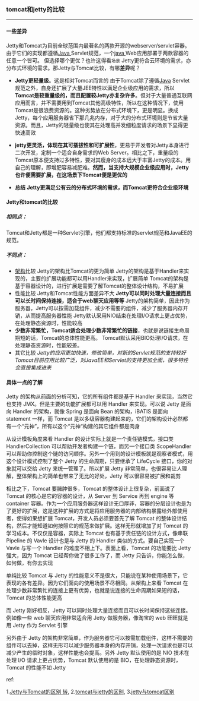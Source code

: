 ### tomcat和jetty的比较

***

#### 一些差异

Jetty和Tomcat为目前全球范围内最著名的两款开源的webserver/servlet容器。 由于它们的实现都遵循[Java ](http://lib.csdn.net/base/java)Servlet规范，一个[java ](http://lib.csdn.net/base/java)Web应用部署于两款容器的任意一个皆可。 但选择哪个更优？也许这得看`场景`
Jetty更符合云环境的需求，亦分布式环境的需求。那Jetty与Tomcat比较，有哪**差异**呢？

- **Jetty更轻量级**。这是相对Tomcat而言的
由于Tomcat除了遵循[Java](http://lib.csdn.net/base/java) Servlet规范之外，自身还扩展了大量JEE特性以满足企业级应用的需求，所以**Tomcat是较重量级的，而且配置较Jetty亦复杂许多**。但对于大量普通互联网应用而言，并不需要用到Tomcat其他高级特性，所以在这种情况下，使用Tomcat是很浪费资源的。这种劣势放在分布式环境下，更是明显。换成Jetty，每个应用服务器省下那几兆内存，对于大的分布式环境则是节省大量资源。而且，Jetty的轻量级也使其在处理高并发细粒度请求的场景下显得更快速高效

- **jetty更灵活，体现在其可插拔性和可扩展性**，更易于开发者对Jetty本身进行二次开发，定制一个适合自身需求的Web Server。相比之下，重量级的Tomcat原本便支持过多特性，要对其瘦身的成本远大于丰富Jetty的成本。用自己的理解，即增肥容易减肥难。**然而，当支持大规模企业级应用时，Jetty也许便需要扩展，在这场景下Tomcat便是更优的**

- **总结** 
**Jetty更满足公有云的分布式环境的需求，而Tomcat更符合企业级环境**



#### Jetty和tomcat的比较
##### 相同点：
Tomcat和Jetty都是一种Servlet引擎，他们都支持标准的servlet规范和JavaEE的规范。

##### 不同点：
- [架构](http://lib.csdn.net/base/architecture)比较 
Jetty的架构比Tomcat的更为简单 
Jetty的架构是基于Handler来实现的，主要的扩展功能都可以用Handler来实现，扩展简单
Tomcat的架构是基于容器设计的，进行扩展是需要了解Tomcat的整体设计结构，不易扩展
- 性能比较 
Jetty和Tomcat性能方面差异不大 
**Jetty可以同时处理大量连接而且可以长时间保持连接，适合于web聊天应用等等**
Jetty的架构简单，因此作为服务器，Jetty可以按需加载组件，减少不需要的组件，减少了服务器内存开销，从而提高服务器性能
Jetty默认采用NIO结束在处理I/O请求上更占优势，在处理静态资源时，性能较高
- **少数非常繁忙，Tomcat适合处理少数非常繁忙的链接**，也就是说链接生命周期短的话，Tomcat的总体性能更高。 Tomcat默认采用BIO处理I/O请求，在处理静态资源时，性能较差。
- 其它比较 
*Jetty的应用更加快速，修改简单，对新的Servlet规范的支持较好*
*Tomcat目前应用比较广泛，对JavaEE和Servlet的支持更加全面，很多特性会直接集成进来*



#### 具体一点的了解
Jetty 的架构从前面的分析可知，它的所有组件都是基于 Handler 来实现，当然它也支持 JMX。但是主要的功能扩展都可以用 Handler 来实现。可以说 Jetty 是面向 Handler 的架构，就像 Spring 是面向 Bean 的架构，iBATIS 是面向 statement 一样，而 Tomcat 是以多级容器构建起来的，它们的架构设计必然都有一个“元神”，所有以这个“元神“构建的其它组件都是肉身

从设计模板角度来看 Handler 的设计实际上就是一个责任链模式，接口类 HandlerCollection 可以帮助开发者构建一个链，而另一个接口类 ScopeHandler 可以帮助你控制这个链的访问顺序。另外一个用到的设计模板就是观察者模式，用这个设计模式控制了整个 Jetty 的生命周期，只要继承了 LifeCycle 接口，你的对象就可以交给 Jetty 来统一管理了。所以扩展 Jetty 非常简单，也很容易让人理解，整体架构上的简单也带来了无比的好处，Jetty 可以很容易被扩展和裁剪

相比之下，Tomcat 要臃肿很多，Tomcat 的整体设计上很复杂，前面说了 Tomcat 的核心是它的容器的设计，从 Server 到 Service 再到 engine 等 container 容器。作为一个应用服务器这样设计无口厚非，容器的分层设计也是为了更好的扩展，这是这种扩展的方式是将应用服务器的内部结构暴露给外部使用者，使得如果想扩展 Tomcat，开发人员必须要首先了解 Tomcat 的整体设计结构，然后才能知道如何按照它的规范来做扩展。这样无形就增加了对 Tomcat 的学习成本。不仅仅是容器，实际上 Tomcat 也有基于责任链的设计方式，像串联 Pipeline 的 Vavle 设计也是与 Jetty 的 Handler 类似的方式。要自己实现一个 Vavle 与写一个 Handler 的难度不相上下。表面上看，Tomcat 的功能要比 Jetty 强大，因为 Tomcat 已经帮你做了很多工作了，而 Jetty 只告诉，你能怎么做，如何做，有你去实现

单纯比较 Tomcat 与 Jetty 的性能意义不是很大，只能说在某种使用场景下，它表现的各有差异。因为它们面向的使用场景不尽相同。从架构上来看 Tomcat 在处理少数非常繁忙的连接上更有优势，也就是说连接的生命周期如果短的话，Tomcat 的总体性能更高

而 Jetty 刚好相反，Jetty 可以同时处理大量连接而且可以长时间保持这些连接。例如像一些 web 聊天应用非常适合用 Jetty 做服务器，像淘宝的 web 旺旺就是用 Jetty 作为 Servlet 引擎

另外由于 Jetty 的架构非常简单，作为服务器它可以按需加载组件，这样不需要的组件可以去掉，这样无形可以减少服务器本身的内存开销，处理一次请求也是可以减少产生的临时对象，这样性能也会提高。另外 Jetty 默认使用的是 NIO 技术在处理 I/O 请求上更占优势，Tomcat 默认使用的是 BIO，在处理静态资源时，Tomcat 的性能不如 Jetty



ref:

1.[Jetty与Tomcat的区别 转](http://www.cnblogs.com/gym333/p/5127941.html),   2.[tomcat与jetty的区别](http://www.cnblogs.com/fengli9998/p/7247559.html),   3.[jetty与tomcat区别](http://blog.csdn.net/u014209975/article/details/52598428)